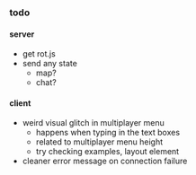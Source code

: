 ### todo

#### server
* get rot.js
* send any state
  * map?
  * chat?

#### client
* weird visual glitch in multiplayer menu
  * happens when typing in the text boxes
  * related to multiplayer menu height
  * try checking examples, layout element
* cleaner error message on connection failure